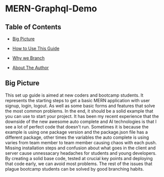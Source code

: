 # MERN-Graphql-Demo

## Table of Contents

- [Big Picture](#Big)

- [How to Use This Guide](#How)

- [Why we Branch](#Why)

- [About The Author](#About)



## Big Picture

This set up guide is aimed at new coders and bootcamp students.  It represents the starting steps to get a basic MERN application with user signup, login, logout.  As well as some basic forms and features that solve the most common problems.  In the end, it should be a solid example that you can use to start your project.  It has been my recent experience that the downside of the new awesome auto complete and AI technologies is that I see a lot of perfect code that doesn't run.  Sometimes it is because the example is using one package version and the package.json file has a different package, other times the variables the auto complete is using varies from team member to team member causing chaos with each push.  Missing installation steps and confusion about what goes in the client and server cause unnessacary headaches for students and young developers.  By creating a solid base code, tested at crucial key points and deploying that code early, we can avoid most problems.  The rest of the issues that plague bootcamp students can be solved by good branching habits.
